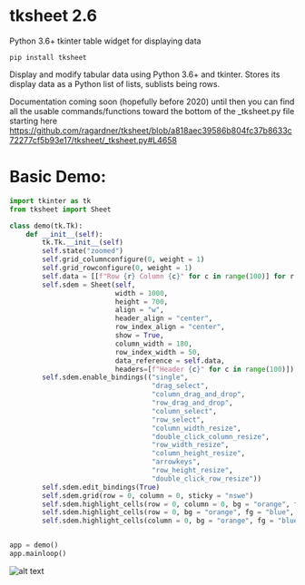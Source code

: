 # tksheet 2.6

Python 3.6+ tkinter table widget for displaying data

```
pip install tksheet
```

Display and modify tabular data using Python 3.6+ and tkinter. Stores its display data as a Python list of lists, sublists being rows.

Documentation coming soon (hopefully before 2020) until then you can find all the usable commands/functions toward the bottom of the _tksheet.py file starting here https://github.com/ragardner/tksheet/blob/a818aec39586b804fc37b8633c72277cf5b93e17/tksheet/_tksheet.py#L4658

# Basic Demo:

```python
import tkinter as tk
from tksheet import Sheet

class demo(tk.Tk):
    def __init__(self):
        tk.Tk.__init__(self)
        self.state("zoomed")
        self.grid_columnconfigure(0, weight = 1)
        self.grid_rowconfigure(0, weight = 1)
        self.data = [[f"Row {r} Column {c}" for c in range(100)] for r in range(5000)]
        self.sdem = Sheet(self,
                          width = 1000,
                          height = 700,
                          align = "w",
                          header_align = "center",
                          row_index_align = "center",
                          show = True,
                          column_width = 180,
                          row_index_width = 50,
                          data_reference = self.data,
                          headers=[f"Header {c}" for c in range(100)])
        self.sdem.enable_bindings(("single",
                                   "drag_select",
                                   "column_drag_and_drop",
                                   "row_drag_and_drop",
                                   "column_select",
                                   "row_select",
                                   "column_width_resize",
                                   "double_click_column_resize",
                                   "row_width_resize",
                                   "column_height_resize",
                                   "arrowkeys",
                                   "row_height_resize",
                                   "double_click_row_resize"))
        self.sdem.edit_bindings(True)
        self.sdem.grid(row = 0, column = 0, sticky = "nswe")
        self.sdem.highlight_cells(row = 0, column = 0, bg = "orange", fg = "blue")
        self.sdem.highlight_cells(row = 0, bg = "orange", fg = "blue", canvas = "row_index")
        self.sdem.highlight_cells(column = 0, bg = "orange", fg = "blue", canvas = "header")


app = demo()
app.mainloop()
```

![alt text](https://i.imgur.com/PyukzmG.jpg)

